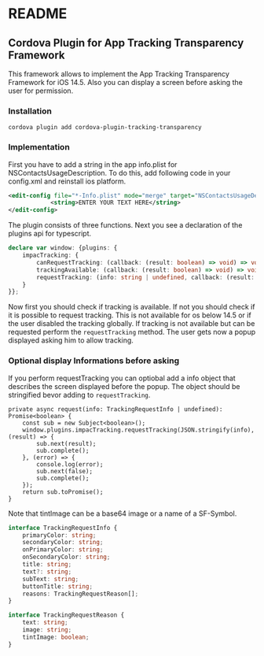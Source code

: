 # README #

## Cordova Plugin for App Tracking Transparency Framework ##

This framework allows to implement the App Tracking Transparency Framework for iOS 14.5. Also you can display a screen before asking the user for permission.


### Installation ###

```
cordova plugin add cordova-plugin-tracking-transparency
```

### Implementation ###

First you have to add a string in the app info.plist for NSContactsUsageDescription.
To do this, add following code in your config.xml and reinstall ios platform.

```xml
<edit-config file="*-Info.plist" mode="merge" target="NSContactsUsageDescription">
            <string>ENTER YOUR TEXT HERE</string>
</edit-config>
```


The plugin consists of three functions.
Next you see a declaration of the plugins api for typescript.
```ts
declare var window: {plugins: {
    impacTracking: {
        canRequestTracking: (callback: (result: boolean) => void) => void,
        trackingAvailable: (callback: (result: boolean) => void) => void
        requestTracking: (info: string | undefined, callback: (result: boolean) => void, errorCallback: (error: any) => void) => void
    }
}};
```

Now first you should check if tracking is available. If not you should check if it is possible to request tracking. This is not available for os below 14.5 or if the user disabled the tracking globally.
If tracking is not available but can be requested perform the ```requestTracking``` method. The user gets now a popup displayed asking him to allow tracking.

### Optional display Informations before asking  ###

If you perform requestTracking you can optiobal add a info object that describes the screen displayed before the popup.
The object should be stringified bevor adding to ```requestTracking```. 

```
private async request(info: TrackingRequestInfo | undefined): Promise<boolean> {
    const sub = new Subject<boolean>();
    window.plugins.impacTracking.requestTracking(JSON.stringify(info), (result) => {
        sub.next(result);
        sub.complete();
    }, (error) => {
        console.log(error);
        sub.next(false);
        sub.complete();
    });
    return sub.toPromise();
}    
```

Note that tintImage can be a base64 image or a name of a SF-Symbol.
```ts
interface TrackingRequestInfo {
    primaryColor: string;
    secondaryColor: string;
    onPrimaryColor: string;
    onSecondaryColor: string;
    title: string;
    text?: string;
    subText: string;
    buttonTitle: string;
    reasons: TrackingRequestReason[];
}

interface TrackingRequestReason {
    text: string;
    image: string;
    tintImage: boolean;
}
```
